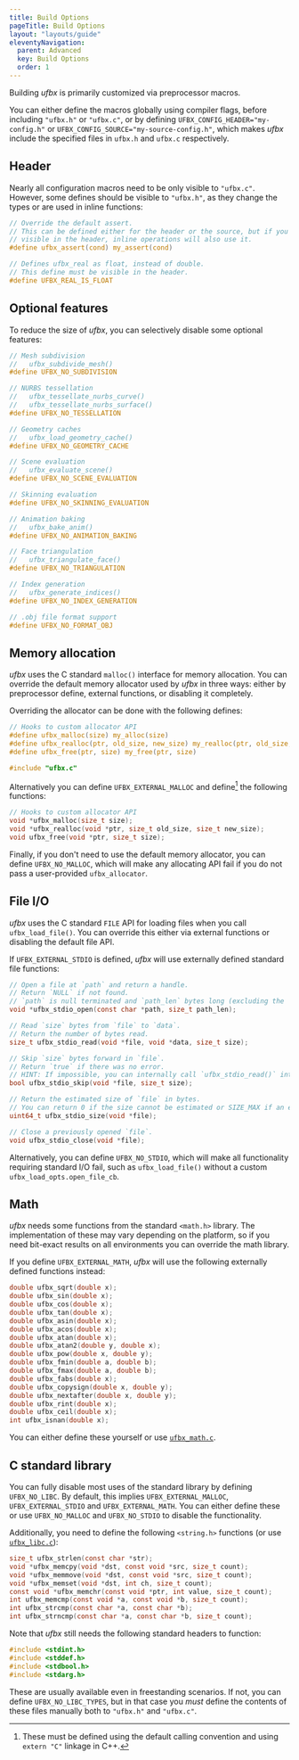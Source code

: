 ```yaml
---
title: Build Options
pageTitle: Build Options
layout: "layouts/guide"
eleventyNavigation:
  parent: Advanced
  key: Build Options
  order: 1
---
```


Building *ufbx* is primarily customized via preprocessor macros.

You can either define the macros globally using compiler flags, before including `"ufbx.h"` or `"ufbx.c"`,
or by defining `UFBX_CONFIG_HEADER="my-config.h"` or `UFBX_CONFIG_SOURCE="my-source-config.h"`,
which makes *ufbx* include the specified files in `ufbx.h` and `ufbx.c` respectively.

## Header

Nearly all configuration macros need to be only visible to `"ufbx.c"`.
However, some defines should be visible to `"ufbx.h"`, as they change the types or are used in inline functions:

```c
// Override the default assert.
// This can be defined either for the header or the source, but if you define it
// visible in the header, inline operations will also use it.
#define ufbx_assert(cond) my_assert(cond)

// Defines ufbx_real as float, instead of double.
// This define must be visible in the header.
#define UFBX_REAL_IS_FLOAT
```

## Optional features

To reduce the size of *ufbx*, you can selectively disable some optional features:

```c
// Mesh subdivision
//   ufbx_subdivide_mesh()
#define UFBX_NO_SUBDIVISION

// NURBS tessellation
//   ufbx_tessellate_nurbs_curve()
//   ufbx_tessellate_nurbs_surface()
#define UFBX_NO_TESSELLATION

// Geometry caches
//   ufbx_load_geometry_cache()
#define UFBX_NO_GEOMETRY_CACHE

// Scene evaluation
//   ufbx_evaluate_scene()
#define UFBX_NO_SCENE_EVALUATION

// Skinning evaluation
#define UFBX_NO_SKINNING_EVALUATION

// Animation baking
//   ufbx_bake_anim()
#define UFBX_NO_ANIMATION_BAKING

// Face triangulation
//   ufbx_triangulate_face()
#define UFBX_NO_TRIANGULATION

// Index generation
//   ufbx_generate_indices()
#define UFBX_NO_INDEX_GENERATION

// .obj file format support
#define UFBX_NO_FORMAT_OBJ
```

## Memory allocation

*ufbx* uses the C standard `malloc()` interface for memory allocation.
You can override the default memory allocator used by *ufbx* in three ways:
either by preprocessor define, external functions, or disabling it completely.

Overriding the allocator can be done with the following defines:

```c
// Hooks to custom allocator API
#define ufbx_malloc(size) my_alloc(size)
#define ufbx_realloc(ptr, old_size, new_size) my_realloc(ptr, old_size, new_size)
#define ufbx_free(ptr, size) my_free(ptr, size)

#include "ufbx.c"
```

Alternatively you can define `UFBX_EXTERNAL_MALLOC` and define[^1] the following functions:

```c
// Hooks to custom allocator API
void *ufbx_malloc(size_t size);
void *ufbx_realloc(void *ptr, size_t old_size, size_t new_size);
void ufbx_free(void *ptr, size_t size);
```

Finally, if you don't need to use the default memory allocator,
you can define `UFBX_NO_MALLOC`, which will make any allocating API fail if you do not pass a user-provided `ufbx_allocator`.

## File I/O

*ufbx* uses the C standard `FILE` API for loading files when you call `ufbx_load_file()`.
You can override this either via external functions or disabling the default file API.

If `UFBX_EXTERNAL_STDIO` is defined, *ufbx* will use externally defined standard file functions:

```c
// Open a file at `path` and return a handle.
// Return `NULL` if not found.
// `path` is null terminated and `path_len` bytes long (excluding the '\0')
void *ufbx_stdio_open(const char *path, size_t path_len);

// Read `size` bytes from `file` to `data`.
// Return the number of bytes read.
size_t ufbx_stdio_read(void *file, void *data, size_t size);

// Skip `size` bytes forward in `file`.
// Return `true` if there was no error.
// HINT: If impossible, you can internally call `ufbx_stdio_read()` into a dummy buffer.
bool ufbx_stdio_skip(void *file, size_t size);

// Return the estimated size of `file` in bytes.
// You can return 0 if the size cannot be estimated or SIZE_MAX if an error occurred.
uint64_t ufbx_stdio_size(void *file);

// Close a previously opened `file`.
void ufbx_stdio_close(void *file);
```

Alternatively, you can define `UFBX_NO_STDIO`, which will make all functionality requiring standard I/O fail,
such as `ufbx_load_file()` without a custom `ufbx_load_opts.open_file_cb`.

## Math

*ufbx* needs some functions from the standard `<math.h>` library.
The implementation of these may vary depending on the platform,
so if you need bit-exact results on all environments you can override the math library.

If you define `UFBX_EXTERNAL_MATH`, *ufbx* will use the following externally defined functions instead:

```c
double ufbx_sqrt(double x);
double ufbx_sin(double x);
double ufbx_cos(double x);
double ufbx_tan(double x);
double ufbx_asin(double x);
double ufbx_acos(double x);
double ufbx_atan(double x);
double ufbx_atan2(double y, double x);
double ufbx_pow(double x, double y);
double ufbx_fmin(double a, double b);
double ufbx_fmax(double a, double b);
double ufbx_fabs(double x);
double ufbx_copysign(double x, double y);
double ufbx_nextafter(double x, double y);
double ufbx_rint(double x);
double ufbx_ceil(double x);
int ufbx_isnan(double x);
```

You can either define these yourself or use [`ufbx_math.c`](https://github.com/ufbx/ufbx/blob/master/extra/ufbx_math.c).

## C standard library

You can fully disable most uses of the standard library by defining `UFBX_NO_LIBC`.
By default, this implies `UFBX_EXTERNAL_MALLOC`, `UFBX_EXTERNAL_STDIO` and `UFBX_EXTERNAL_MATH`.
You can either define these or use `UFBX_NO_MALLOC` and `UFBX_NO_STDIO` to disable the functionality.

Additionally, you need to define the following `<string.h>` functions (or use [`ufbx_libc.c`](https://github.com/ufbx/ufbx/blob/master/extra/ufbx_libc.c)):

```c
size_t ufbx_strlen(const char *str);
void *ufbx_memcpy(void *dst, const void *src, size_t count);
void *ufbx_memmove(void *dst, const void *src, size_t count);
void *ufbx_memset(void *dst, int ch, size_t count);
const void *ufbx_memchr(const void *ptr, int value, size_t count);
int ufbx_memcmp(const void *a, const void *b, size_t count);
int ufbx_strcmp(const char *a, const char *b);
int ufbx_strncmp(const char *a, const char *b, size_t count);
```

Note that *ufbx* still needs the following standard headers to function:

```c
#include <stdint.h>
#include <stddef.h>
#include <stdbool.h>
#include <stdarg.h>
```

These are usually available even in freestanding scenarios.
If not, you can define `UFBX_NO_LIBC_TYPES`,
but in that case you _must_ define the contents of these files manually both to `"ufbx.h"` and `"ufbx.c"`.

[^1]: These must be defined using the default calling convention and using `extern "C"` linkage in C++.

